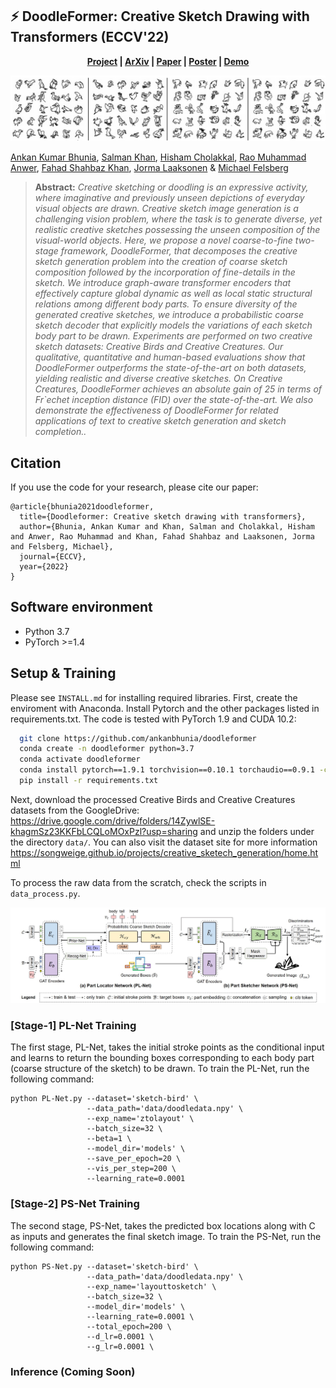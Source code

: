 ## :zap: DoodleFormer: Creative Sketch Drawing with Transformers (ECCV'22)
<!-- 
[arXiv](https://arxiv.org/abs/2112.03258) | [paper](https://arxiv.org/pdf/2112.03258) | [demo](https://colab.research.google.com/github/ankanbhunia/DoodleFormer/blob/main/demo.ipynb) | [BibTeX](#bibtex)
  -->
 <p align='center'>
  <b>
    <a href="https://ankanbhunia.github.io/doodleformer/">Project</a>
    |
    <a href="https://arxiv.org/abs/2112.03258">ArXiv</a>
    | 
    <a href="https://arxiv.org/pdf/2112.03258">Paper</a>
    |
    <a href="https://raw.githubusercontent.com/ankanbhunia/doodleformer/main/figures/poster.pdf">Poster</a>
    | 
    <a href="https://colab.research.google.com/github/ankanbhunia/DoodleFormer/blob/main/demo.ipynb">Demo</a>
  </b>
</p> 

 
 <p align="center">
<img src=figures/qual.jpg />
</p>

<!-- 
<img src="Figures/Result.gif" width="800"/>
 -->
 
[Ankan Kumar Bhunia](https://scholar.google.com/citations?user=2leAc3AAAAAJ&hl=en),
[Salman Khan](https://scholar.google.com/citations?user=M59O9lkAAAAJ&hl=en),
[Hisham Cholakkal](https://scholar.google.com/citations?user=bZ3YBRcAAAAJ&hl=en), 
[Rao Muhammad Anwer](https://scholar.google.fi/citations?user=_KlvMVoAAAAJ&hl=en),
[Fahad Shahbaz Khan](https://scholar.google.ch/citations?user=zvaeYnUAAAAJ&hl=en&oi=ao),
[Jorma Laaksonen](https://scholar.google.com/citations?user=qQP6WXIAAAAJ&hl=en) &
[Michael Felsberg](https://scholar.google.com/citations?user=lkWfR08AAAAJ&hl=en)



> **Abstract:** 
>*Creative sketching or doodling is an expressive activity, where imaginative and previously unseen depictions of everyday visual objects are drawn. Creative sketch image generation is a challenging vision problem, where the task is to generate diverse, yet realistic creative sketches possessing the unseen composition of the visual-world objects. Here, we propose a novel coarse-to-fine two-stage framework, DoodleFormer, that decomposes the creative sketch generation problem into the creation of coarse sketch composition followed by the incorporation of fine-details in the sketch. We introduce graph-aware transformer encoders that effectively capture global dynamic as well as local static structural relations among different body parts. To ensure diversity of the generated creative sketches, we introduce a probabilistic coarse sketch decoder that explicitly models the variations of each sketch body part to be drawn. Experiments are performed on two creative sketch datasets: Creative Birds and Creative Creatures. Our qualitative, quantitative and human-based evaluations show that DoodleFormer outperforms the state-of-the-art on both datasets, yielding realistic and diverse creative sketches. On Creative Creatures, DoodleFormer achieves an absolute gain of 25 in terms of Fr\`echet inception distance (FID) over the state-of-the-art. We also demonstrate the effectiveness of DoodleFormer for related applications of text to creative sketch generation and sketch completion..* 

## Citation

If you use the code for your research, please cite our paper:

```
@article{bhunia2021doodleformer,
  title={Doodleformer: Creative sketch drawing with transformers},
  author={Bhunia, Ankan Kumar and Khan, Salman and Cholakkal, Hisham and Anwer, Rao Muhammad and Khan, Fahad Shahbaz and Laaksonen, Jorma and Felsberg, Michael},
  journal={ECCV},
  year={2022}
}
```



## Software environment

- Python 3.7
- PyTorch >=1.4

## Setup & Training

Please see ```INSTALL.md``` for installing required libraries. First, create the enviroment with Anaconda. Install Pytorch and the other packages listed in requirements.txt. The code is tested with PyTorch 1.9 and CUDA 10.2:

```bash
  git clone https://github.com/ankanbhunia/doodleformer
  conda create -n doodleformer python=3.7
  conda activate doodleformer
  conda install pytorch==1.9.1 torchvision==0.10.1 torchaudio==0.9.1 -c pytorch
  pip install -r requirements.txt
```

Next, download the processed Creative Birds and Creative Creatures datasets from the GoogleDrive: https://drive.google.com/drive/folders/14ZywlSE-khagmSz23KKFbLCQLoMOxPzl?usp=sharing and unzip the folders under the directory `data/`. You can also visit the dataset site for more information https://songweige.github.io/projects/creative_sketech_generation/home.html

To process the raw data from the scratch, check the scripts in `data_process.py`.

 <p align="center">
<img src="figures/mainfig (1).jpg" width="900"/>
</p>

### [Stage-1] PL-Net Training

The first stage, PL-Net, takes the initial stroke points as the conditional input and learns to return the bounding boxes corresponding to each body part (coarse structure of the sketch) to be drawn. To train the PL-Net, run the following command:

```
python PL-Net.py --dataset='sketch-bird' \
                 --data_path='data/doodledata.npy' \
                 --exp_name='ztolayout' \
                 --batch_size=32 \
                 --beta=1 \
                 --model_dir='models' \
                 --save_per_epoch=20 \
                 --vis_per_step=200 \
                 --learning_rate=0.0001                
```


### [Stage-2] PS-Net Training

The second stage, PS-Net, takes the predicted box locations along with C as inputs and generates the final sketch image. To train the PS-Net, run the following command:

```
python PS-Net.py --dataset='sketch-bird' \
                 --data_path='data/doodledata.npy' \
                 --exp_name='layouttosketch' \
                 --batch_size=32 \
                 --model_dir='models' \
                 --learning_rate=0.0001 \
                 --total_epoch=200 \
                 --d_lr=0.0001 \
                 --g_lr=0.0001 \
```

### Inference (Coming Soon)

